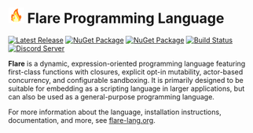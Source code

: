 # <img src="https://raw.githubusercontent.com/flare-lang/flare-lang.github.io/source/Flare.svg" width="32"> Flare Programming Language

[![Latest Release](https://img.shields.io/github/release/flare-lang/flare/all.svg)](https://github.com/flare-lang/flare/releases)
[![NuGet Package](https://img.shields.io/nuget/v/flare.svg)](https://www.nuget.org/packages/flare)
[![NuGet Package](https://img.shields.io/nuget/v/libflare.svg)](https://www.nuget.org/packages/libflare)
[![Build Status](https://ci.appveyor.com/api/projects/status/github/flare-lang/flare?svg=true)](https://ci.appveyor.com/project/flare-lang/flare)
[![Discord Server](https://discordapp.com/api/guilds/473031281396023317/widget.png)](https://discord.gg/EWXVkJ2)

**Flare** is a dynamic, expression-oriented programming language featuring
first-class functions with closures, explicit opt-in mutability, actor-based
concurrency, and configurable sandboxing. It is primarily designed to be
suitable for embedding as a scripting language in larger applications, but can
also be used as a general-purpose programming language.

For more information about the language, installation instructions,
documentation, and more, see [flare-lang.org](https://flare-lang.org).
